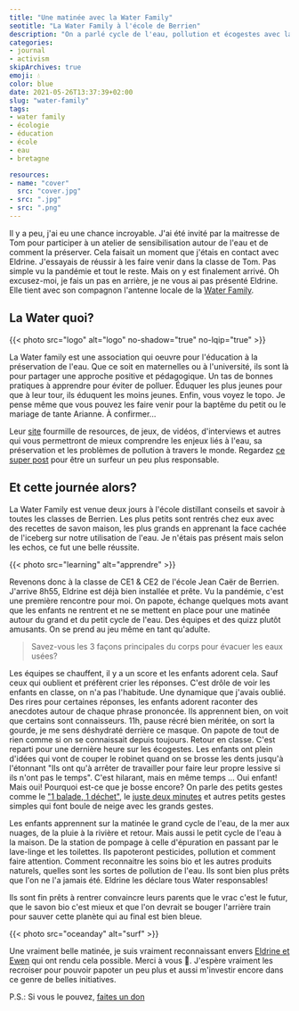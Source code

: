 ```yaml
---
title: "Une matinée avec la Water Family"
seotitle: "La Water Family à l'école de Berrien"
description: "On a parlé cycle de l'eau, pollution et écogestes avec la Water Family à l'école de Berrien"
categories:
- journal
- activism
skipArchives: true
emoji: 💧
color: blue
date: 2021-05-26T13:37:39+02:00
slug: "water-family"
tags:
- water family
- écologie
- éducation
- école
- eau
- bretagne

resources:
- name: "cover"
  src: "cover.jpg"
- src: ".jpg"
- src: ".png"
---
```


Il y a peu, j'ai eu une chance incroyable. J'ai été invité par la maitresse de Tom pour participer à un atelier de sensibilisation autour de l'eau et de comment la préserver. Cela faisait un moment que j'étais en contact avec Eldrine. J'essayais de réussir à les faire venir dans la classe de Tom. Pas simple vu la pandémie et tout le reste. Mais on y est finalement arrivé. Oh excusez-moi, je fais un pas en arrière, je ne vous ai pas présenté Eldrine. Elle tient avec son compagnon l'antenne locale de la [Water Family](https://waterfamily.org).

## La Water quoi?

<div class="w-1/3 ">
{{< photo src="logo" alt="logo" no-shadow="true" no-lqip="true" >}}
</div>

La Water family est une association qui oeuvre pour l'éducation à la préservation de l'eau. Que ce soit en maternelles ou à l'université, ils sont là pour partager une approche positive et pédagogique. Un tas de bonnes pratiques à apprendre pour éviter de polluer. Éduquer les plus jeunes pour que à leur tour, ils éduquent les moins jeunes. Enfin, vous voyez le topo. Je pense même que vous pouvez les faire venir pour la baptême du petit ou le mariage de tante Arianne. À confirmer...

Leur [site](https://waterfamily.org) fourmille de resources, de jeux, de vidéos, d'interviews et autres qui vous permettront de mieux comprendre les enjeux liés à l'eau, sa préservation et les problèmes de pollution à travers le monde. Regardez [ce super post](https://waterfamily.org/news-positives-21-surfeur-responsable/) pour être un surfeur un peu plus responsable.

## Et cette journée alors?

La Water Family est venue deux jours à l'école distillant conseils et savoir à toutes les classes de Berrien. Les plus petits sont rentrés chez eux avec des recettes de savon maison, les plus grands en apprenant la face cachée de l'iceberg sur notre utilisation de l'eau. Je n'étais pas présent mais selon les echos, ce fut une belle réussite.


{{< photo src="learning" alt="apprendre" >}}

Revenons donc à la classe de CE1 & CE2 de l'école Jean Caër de Berrien. J'arrive 8h55, Eldrine est déjà bien installée et prête. Vu la pandémie, c'est une première rencontre pour moi. On papote, échange quelques mots avant que les enfants ne rentrent et ne se mettent en place pour une matinée autour du grand et du petit cycle de l'eau. Des équipes et des quizz plutôt amusants. On se prend au jeu même en tant qu'adulte. 

>Savez-vous les 3 façons principales du corps pour évacuer les eaux usées? 

Les équipes se chauffent, il y a un score et les enfants adorent cela. Sauf ceux qui oublient et préfèrent crier les réponses. C'est drôle de voir les enfants en classe, on n'a pas l'habitude. Une dynamique que j'avais oublié. Des rires pour certaines réponses, les enfants adorent raconter des anecdotes autour de chaque phrase prononcée. Ils apprennent bien, on voit que certains sont connaisseurs. 11h, pause récré bien méritée, on sort la gourde, je me sens déshydraté derrière ce masque. On papote de tout de rien comme si on se connaissait depuis toujours. Retour en classe. C'est reparti pour une dernière heure sur les écogestes. Les enfants ont plein d'idées qui vont de couper le robinet quand on se brosse les dents jusqu'à l'étonnant "Ils ont qu'à arrêter de travailler pour faire leur propre lessive si ils n'ont pas le temps". C'est hilarant, mais en même temps ... Oui enfant! Mais oui! Pourquoi est-ce que je bosse encore? On parle des petits gestes comme le ["1 balade, 1 déchet"](/randonnee-propre/), le [juste deux minutes](/juste-deux-minutes/) et autres petits gestes simples qui font boule de neige avec les grands gestes.

Les enfants apprennent sur la matinée le grand cycle de l'eau, de la mer aux nuages, de la pluie à la rivière et retour. Mais aussi le petit cycle de l'eau à la maison. De la station de pompage à celle d'épuration en passant par le lave-linge et les toilettes. Ils papoteront pesticides, pollution et comment faire attention. Comment reconnaitre les soins bio et les autres produits naturels, quelles sont les sortes de pollution de l'eau. Ils sont bien plus prêts que l'on ne l'a jamais été. Eldrine les déclare tous Water responsables!

Ils sont fin prêts à rentrer convaincre leurs parents que le vrac c'est le futur, que le savon bio c'est mieux et que l'on devrait se bouger l'arrière train pour sauver cette planète qui au final est bien bleue. 


{{< photo src="oceanday" alt="surf" >}}

Une vraiment belle matinée, je suis vraiment reconnaissant envers [Eldrine et Ewen](https://waterfamily.org/antenne-loire-bretagne/) qui ont rendu cela possible. Merci à vous 🙏. J'espère vraiment les recroiser pour pouvoir papoter un peu plus et aussi m'investir encore dans ce genre de belles initiatives.

P.S.: Si vous le pouvez, [faites un don](https://www.helloasso.com/associations/du-flocon-a-la-vague/formulaires/1/widget)
